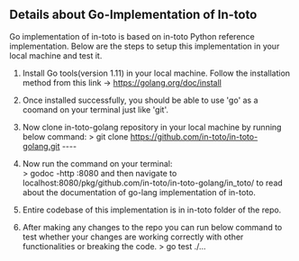 ## Details about Go-Implementation of In-toto

Go implementation of in-toto is based on in-toto Python reference implementation. Below are the steps to setup this implementation in your local machine and test it.

1.	Install Go tools(version 1.11) in your local machine. Follow the installation method from this link -> https://golang.org/doc/install
2.	Once installed successfully, you should be able to use 'go' as a coomand on your terminal just like 'git'.
3.	Now clone in-toto-golang repository in your local machine by running below command:
			> 
			git clone https://github.com/in-toto/in-toto-golang.git 
		----
4.	Now run the command on your terminal:  
			>
			godoc -http :8080
	and then navigate to localhost:8080/pkg/github.com/in-toto/in-toto-golang/in_toto/ to read about the documentation of go-lang implementation of in-toto.

5.	Entire codebase of this implementation is in in-toto folder of the repo.
6.	After making any changes to the repo you can run below command to test whether your changes are working correctly with other functionalities or breaking the code.
			>
			go test ./...
	
